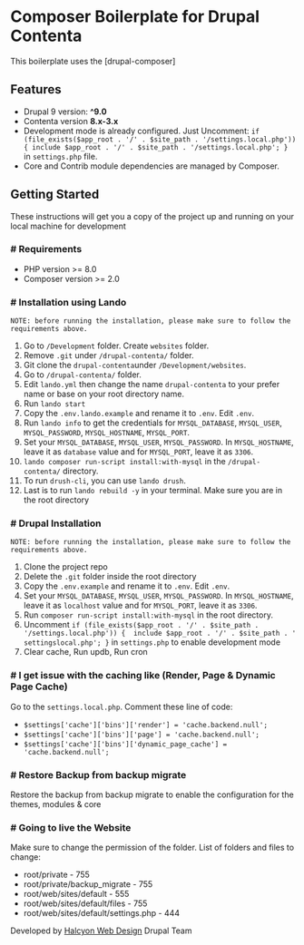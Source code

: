 # Composer Boilerplate for Drupal Contenta
This boilerplate uses the [drupal-composer]

## Features

- Drupal 9 version: **^9.0**
- Contenta version **8.x-3.x**
- Development mode is already configured. Just Uncomment:
 `if (file_exists($app_root . '/' . $site_path . '/settings.local.php')) {
  include $app_root . '/' . $site_path . '/settings.local.php';
}` in `settings.php` file.
- Core and Contrib module dependencies are managed by Composer.

## Getting Started
These instructions will get you a copy of the project up and running on your local machine for development

### # Requirements
- PHP version >= 8.0
- Composer version >= 2.0

### # Installation using Lando
```
NOTE: before running the installation, please make sure to follow the requirements above.
```

1. Go to `/Development` folder. Create `websites` folder.
2. Remove `.git` under `/drupal-contenta/` folder.
3. Git clone the `drupal-contenta`under `/Development/websites`.
4. Go to `/drupal-contenta/` folder.
5. Edit `lando.yml` then change the name `drupal-contenta` to your prefer name or base on your root directory name.
6. Run `lando start`
7. Copy the `.env.lando.example` and rename it to `.env`. Edit `.env`.
8. Run `lando info` to get the credentials for `MYSQL_DATABASE`, `MYSQL_USER`, `MYSQL_PASSWORD`, `MYSQL_HOSTNAME`, `MYSQL_PORT`.
9. Set your `MYSQL_DATABASE`, `MYSQL_USER`, `MYSQL_PASSWORD`. In `MYSQL_HOSTNAME`, leave it as `database` value and for `MYSQL_PORT`, leave it as `3306`.
10. `lando composer run-script install:with-mysql` in the `/drupal-contenta/` directory.
11. To run `drush-cli`, you can use `lando drush`.
12. Last is to run `lando rebuild -y` in your terminal. Make sure you are in the root directory

### # Drupal Installation
```
NOTE: before running the installation, please make sure to follow the requirements above.
```

1. Clone the project repo 
2. Delete the `.git` folder inside the root directory
3. Copy the `.env.example` and rename it to `.env`. Edit `.env`.
4. Set your `MYSQL_DATABASE`, `MYSQL_USER`, `MYSQL_PASSWORD`. In `MYSQL_HOSTNAME`, leave it as `localhost` value and for `MYSQL_PORT`, leave it as `3306`.
5. Run `composer run-script install:with-mysql` in the root directory.
6. Uncomment
`if (file_exists($app_root . '/' . $site_path . '/settings.local.php')) {  include $app_root . '/' . $site_path . ' settingslocal.php'; }` in `settings.php` to enable development mode
7. Clear cache, Run updb, Run cron

### # I get issue with the caching like (Render, Page & Dynamic Page Cache)
Go to the `settings.local.php`. Comment these line of code:

- `$settings['cache']['bins']['render'] = 'cache.backend.null';`
- `$settings['cache']['bins']['page'] = 'cache.backend.null';`
- `$settings['cache']['bins']['dynamic_page_cache'] = 'cache.backend.null';`

### # Restore Backup from backup migrate
Restore the backup from backup migrate to enable the configuration for the themes, modules & core

### # Going to live the Website
Make sure to change the permission of the folder.
List of folders and files to change:

- root/private - 755
- root/private/backup_migrate - 755
- root/web/sites/default - 555
- root/web/sites/default/files - 755
- root/web/sites/default/settings.php - 444


Developed by <a href="https://halcyonwebdesign.com.ph/" target="_blank">Halcyon Web Design</a> Drupal Team